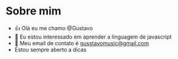 # Sobre mim

- :+1: Olá eu me chamo @Gustavo
- 👀 Eu estou interessado em aprender a linguagem de javascript
- 🌱 Meu email de contato é gusstavomusic@gmail.com
- Estou sempre aberto a dicas

<!---
gustavofxs/gustavofxs is a ✨ special ✨ repository because its `README.md` (this file) appears on your GitHub profile.
You can click the Preview link to take a look at your changes.
--->
